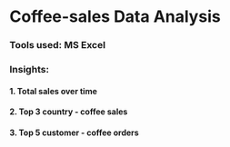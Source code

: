 # Coffee-sales Data Analysis
### Tools used: MS Excel
### Insights:
#### 1. Total sales over time
#### 2. Top 3 country - coffee sales
#### 3. Top 5 customer - coffee orders
